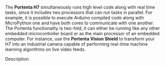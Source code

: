 <FeatureDescription>

The **Portenta H7** simultaneously runs high level code along with real time tasks, since it includes two processors that can run tasks in parallel. For example, it is possible to execute Arduino compiled code along with MicroPython one and have both cores to communicate with one another. The Portenta functionality is two-fold, it can either be running like any other embedded microcontroller board or as the main processor of an embedded computer. For instance, use the **Portenta Vision Shield** to transform your H7 into an industrial camera capable of performing real-time machine learning algorithms on live video feeds.

</FeatureDescription>

<FeatureList>
<Feature title="Entry" image="nano-form-factor">
Description
  <FeatureLink title="Datasheet" url="https://docs.arduino.cc/resources/datasheets/ABX00042-ABX00045-ABX00046-datasheet.pdf" download blank/>
</Feature>

</FeatureList>
